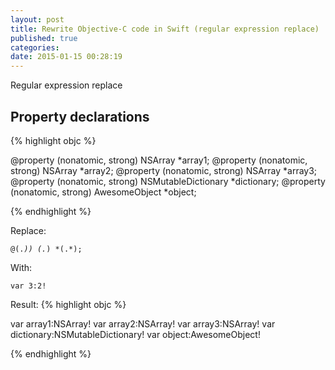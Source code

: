 ```yaml
---
layout: post
title: Rewrite Objective-C code in Swift (regular expression replace)
published: true
categories:
date: 2015-01-15 00:28:19
---
```


Regular expression replace

## Property declarations
{% highlight objc %}

@property (nonatomic, strong) NSArray *array1;
@property (nonatomic, strong) NSArray *array2;
@property (nonatomic, strong) NSArray *array3;
@property (nonatomic, strong) NSMutableDictionary *dictionary;
@property (nonatomic, strong) AwesomeObject *object;

{% endhighlight %}

Replace:

<code>@(.*)\) (.*) \*(.*);</code>

With:

<code>var $3:$2!</code>

Result:
{% highlight objc %}

var array1:NSArray!
var array2:NSArray!
var array3:NSArray!
var dictionary:NSMutableDictionary!
var object:AwesomeObject!

{% endhighlight %}
